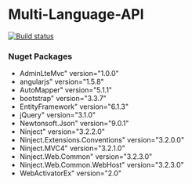 # Multi-Language-API

[![Build status](https://ci.appveyor.com/api/projects/status/8q2gd8ldexwl595q?svg=true)](https://ci.appveyor.com/project/Magik3a/multi-language-api)
### Nuget Packages 
- AdminLteMvc" version="1.0.0" 
- angularjs" version="1.5.8"
- AutoMapper" version="5.1.1"
- bootstrap" version="3.3.7"
- EntityFramework" version="6.1.3"
- jQuery" version="3.1.0"
- Newtonsoft.Json" version="9.0.1"
- Ninject" version="3.2.2.0"
- Ninject.Extensions.Conventions" version="3.2.0.0"
- Ninject.MVC4" version="3.2.1.0"
- Ninject.Web.Common" version="3.2.3.0"
- Ninject.Web.Common.WebHost" version="3.2.3.0"
- WebActivatorEx" version="2.0"
